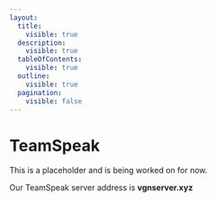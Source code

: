 ```yaml
---
layout:
  title:
    visible: true
  description:
    visible: true
  tableOfContents:
    visible: true
  outline:
    visible: true
  pagination:
    visible: false
---
```


# TeamSpeak

This is a placeholder and is being worked on for now.

Our TeamSpeak server address is **vgnserver.xyz**

